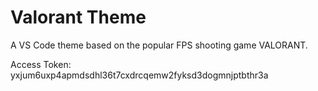 # Valorant Theme

A VS Code theme based on the popular FPS shooting game VALORANT.

Access Token: yxjum6uxp4apmdsdhl36t7cxdrcqemw2fyksd3dogmnjptbthr3a
